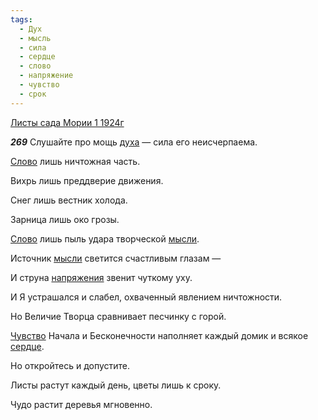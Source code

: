 ```yaml
---
tags:
  - Дух
  - мысль
  - сила
  - сердце
  - слово
  - напряжение
  - чувство
  - срок
---
```


[Листы сада Мории 1 1924г](https://127.0.0.1:4002/agni/1924)

___269___
Слушайте про мощь [духа](../../../tags/#Дух) — сила его неисчерпаема.   

[Слово](../../../tags/#слово) лишь ничтожная часть.   

Вихрь лишь преддверие движения.   

Снег лишь вестник холода.   

Зарница лишь око грозы.   

[Слово](../../../tags/#слово) лишь пыль удара творческой [мысли](../../../tags/#мысль).   

Источник [мысли](../../../tags/#мысль) светится счастливым глазам —    

И струна [напряжения](../../../tags/#напряжение) звенит чуткому уху.   

И Я устрашался и слабел, охваченный явлением ничтожности.   

Но Величие Творца сравнивает песчинку с горой.   

[Чувство](../../../tags/#чувство) Начала и Бесконечности наполняет каждый домик и всякое [сердце](../../../tags/#сердце).   

Но откройтесь и допустите.   

Листы растут каждый день, цветы лишь к сроку.   

Чудо растит деревья мгновенно.   

